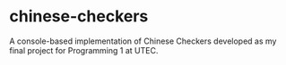# chinese-checkers
A console-based implementation of Chinese Checkers developed as my final project for Programming 1 at UTEC.
